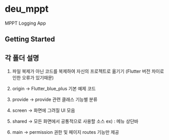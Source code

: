 # deu_mppt

MPPT Logging App

## Getting Started
## 각 폴더 설명
1. 파일 복제가 아닌 코드를 복제하여 자신의 프로젝트로 옮기기
   (Flutter 버전 차이로 인한 오류가 있기때문)
   
2. origin -> Flutter_blue_plus 기본 예제 코드
3. provide -> provide 관련 클래스 기능별 분류
4. screen -> 화면에 그려질 UI 모음
5. shared -> 모든 화면에서 공통적으로 사용할 소스
   ex) : 메뉴 상단바
6. main -> permission 권한 및 페이지 routes 기능만 제공